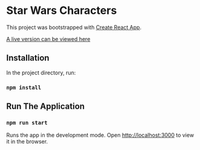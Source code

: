 # Star Wars Characters

This project was bootstrapped with [Create React App](https://github.com/facebook/create-react-app).

[A live version can be viewed here](https://determined-murdock-00468f.netlify.app/)

## Installation

In the project directory, run:

### `npm install`

## Run The Application

### `npm run start`

Runs the app in the development mode.
Open [http://localhost:3000](http://localhost:3000) to view it in the browser.
